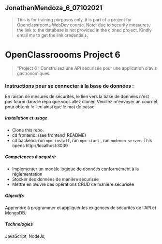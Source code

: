 ## JonathanMendoza_6_07102021

> This is for training purposes only, it is part of a project for Openclassrooms WebDev course.
> Note: due to security measures, the link to the database is not provided in the cloned project. Kindly email me to get the link credentials.

# OpenClassroooms Project 6

> "Project 6 : Construisez une API sécurisée pour une application d'avis gastronomiques.

### Instructions pour se connecter à la base de données :

En raison de mesures de sécurités, le lien vers la base de données n'est pas fourni dans le repo que vous allez cloner. Veuillez m'envoyer un courriel pour obtenir le lien ainsi que le mot de passe.

##### Installation et usage

- Clone this repo.
- cd frontend: (see frontend_README)
- cd backend: run `npm install`, run `npm start` , run `nodemon server`. This opens http://localhost:3030

##### Compétences à acquérir

- Implémenter un modèle logique de données conformément à la réglementation
- Stocker des données de manière sécurisée
- Mettre en œuvre des opérations CRUD de manière sécurisée

##### Objectifs

Apprendre à programmer et appliquer les exigences de sécurités de l'API et MongoDB.

##### Technologies

JavaScript, NodeJs,
